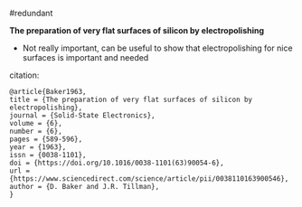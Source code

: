 #redundant 

**The preparation of very flat surfaces of silicon by electropolishing**

* Not really important, can be useful to show that electropolishing for nice surfaces is important and needed

citation:
```
@article{Baker1963,
title = {The preparation of very flat surfaces of silicon by electropolishing},
journal = {Solid-State Electronics},
volume = {6},
number = {6},
pages = {589-596},
year = {1963},
issn = {0038-1101},
doi = {https://doi.org/10.1016/0038-1101(63)90054-6},
url = {https://www.sciencedirect.com/science/article/pii/0038110163900546},
author = {D. Baker and J.R. Tillman},
}
```
